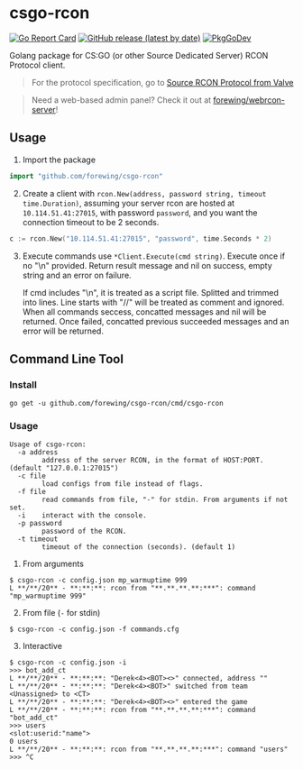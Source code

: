 # csgo-rcon

[![Go Report Card](https://goreportcard.com/badge/github.com/forewing/csgo-rcon?style=flat-square)](https://goreportcard.com/report/github.com/forewing/csgo-rcon)
[![GitHub release (latest by date)](https://img.shields.io/github/v/release/forewing/csgo-rcon?style=flat-square)](https://github.com/forewing/csgo-rcon/releases/latest)
[![PkgGoDev](https://pkg.go.dev/badge/github.com/forewing/csgo-rcon)](https://pkg.go.dev/github.com/forewing/csgo-rcon)

Golang package for CS:GO (or other Source Dedicated Server) RCON Protocol client.

> For the protocol specification, go to [Source RCON Protocol from Valve](http://developer.valvesoftware.com/wiki/Source_RCON_Protocol)

> Need a web-based admin panel? Check it out at [forewing/webrcon-server](https://github.com/forewing/webrcon-server)!

## Usage

1. Import the package

```go
import "github.com/forewing/csgo-rcon"
```

2. Create a client with `rcon.New(address, password string, timeout time.Duration)`, assuming your server rcon are hosted at `10.114.51.41:27015`, with password `password`, and you want the connection timeout to be 2 seconds.

```go
c := rcon.New("10.114.51.41:27015", "password", time.Seconds * 2)
```

3. Execute commands use `*Client.Execute(cmd string)`. Execute once if no "\n" provided. Return result message and nil on success, empty string and an error on failure. 

    If cmd includes "\n", it is treated as a script file. Splitted and trimmed into lines. Line starts with "//" will be treated as comment and ignored. When all commands seccess, concatted messages and nil will be returned. Once failed, concatted previous succeeded messages and an error will be returned.

## Command Line Tool

### Install

```
go get -u github.com/forewing/csgo-rcon/cmd/csgo-rcon
```

### Usage

```
Usage of csgo-rcon:
  -a address
        address of the server RCON, in the format of HOST:PORT. (default "127.0.0.1:27015")
  -c file
        load configs from file instead of flags.
  -f file
        read commands from file, "-" for stdin. From arguments if not set.
  -i    interact with the console.
  -p password
        password of the RCON.
  -t timeout
        timeout of the connection (seconds). (default 1)
```

1. From arguments

```
$ csgo-rcon -c config.json mp_warmuptime 999
L **/**/20** - **:**:**: rcon from "**.**.**.**:***": command "mp_warmuptime 999"
```

2. From file (`-` for stdin)

```
$ csgo-rcon -c config.json -f commands.cfg
```

3. Interactive

```
$ csgo-rcon -c config.json -i
>>> bot_add_ct
L **/**/20** - **:**:**: "Derek<4><BOT><>" connected, address ""
L **/**/20** - **:**:**: "Derek<4><BOT>" switched from team <Unassigned> to <CT>
L **/**/20** - **:**:**: "Derek<4><BOT><>" entered the game
L **/**/20** - **:**:**: rcon from "**.**.**.**:***": command "bot_add_ct"
>>> users
<slot:userid:"name">
0 users
L **/**/20** - **:**:**: rcon from "**.**.**.**:***": command "users"
>>> ^C
```
